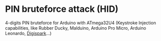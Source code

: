 # PIN bruteforce attack (HID)
4-digits PIN bruteforce for Arduino with ATmega32U4 (Keystroke Injection capabilities, like Rubber Ducky, Malduino, Arduino Pro Micro, Arduino Leonardo, <a href="https://github.com/BlueArduino20/PIN_bruteforce_HID/blob/master/bruteforce_digispark.ino">Digispark</a>...)
